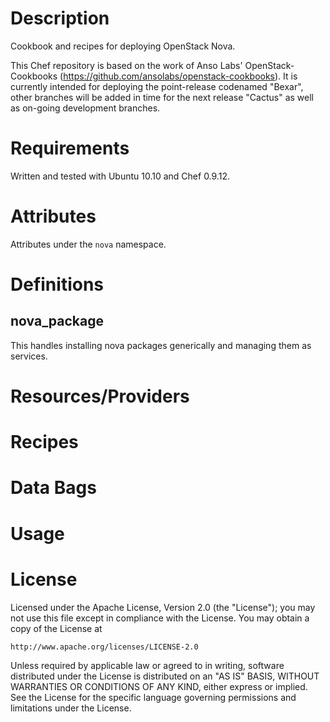 Description
===========
Cookbook and recipes for deploying OpenStack Nova.

This Chef repository is based on the work of Anso Labs' OpenStack-Cookbooks (https://github.com/ansolabs/openstack-cookbooks). It is currently intended for deploying the point-release codenamed "Bexar", other branches will be added in time for the next release "Cactus" as well as on-going development branches.

Requirements
============
Written and tested with Ubuntu 10.10 and Chef 0.9.12. 

Attributes
==========
Attributes under the `nova` namespace.

Definitions
===========
nova_package
------------
This handles installing nova packages generically and managing them as services. 

Resources/Providers
===================

Recipes
=======

Data Bags
=========

Usage
=====

License
=======
Licensed under the Apache License, Version 2.0 (the "License");
you may not use this file except in compliance with the License.
You may obtain a copy of the License at

    http://www.apache.org/licenses/LICENSE-2.0

Unless required by applicable law or agreed to in writing, software
distributed under the License is distributed on an "AS IS" BASIS,
WITHOUT WARRANTIES OR CONDITIONS OF ANY KIND, either express or implied.
See the License for the specific language governing permissions and
limitations under the License.
